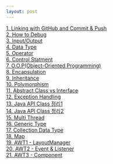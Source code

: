 ```yaml
---
layout: post
--- 
```

<a href="/board/java_programming/java1">1. Linking with GitHub and Commit & Push</a><br>
<a href="/board/java_programming/java2">2. How to Debug</a><br>
<a href="/board/java_programming/java3">3. Input/Output</a><br>
<a href="/board/java_programming/java4">4. Data Type</a><br>
<a href="/board/java_programming/java5">5. Operator</a><br>
<a href="/board/java_programming/java6">6. Control Statment</a><br>
<a href="/board/java_programming/java7">7. O.O.P(Object-Oriented Programming)</a><br>
<a href="/board/java_programming/java8">8. Encapsulation</a><br>
<a href="/board/java_programming/java9">9. Inheritance</a><br>
<a href="/board/java_programming/java10">10. Polymorphism</a><br>
<a href="/board/java_programming/java11">11. Abstract Class vs Interface</a><br>
<a href="/board/java_programming/java12">12. Exception Handling</a><br>
<a href="/board/java_programming/java13">13. Java API Class 정리1</a><br>
<a href="/board/java_programming/java14">14. Java API Class 정리2</a><br>
<a href="/board/java_programming/java15">15. Multi Thread</a><br>
<a href="/board/java_programming/java16">16. Generic Type</a><br>
<a href="/board/java_programming/java17">17. Collection Data Type</a><br>
<a href="/board/java_programming/java18">18. Map</a><br>
<a href="/board/java_programming/java19">19. AWT1 - LayoutManager</a><br>
<a href="/board/java_programming/java20">20. AWT2 - Event & Listener</a><br>
<a href="/board/java_programming/java21">21. AWT3 - Component</a><br>